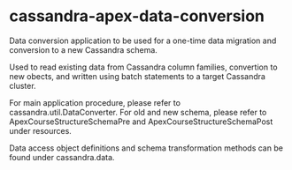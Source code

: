 # cassandra-apex-data-conversion
Data conversion application to be used for a one-time data migration and conversion to a new Cassandra schema.

Used to read existing data from Cassandra column families, convertion to new obects, and written using batch statements to a target Cassandra cluster.

For main application procedure, please refer to cassandra.util.DataConverter. For old and new schema, please refer to ApexCourseStructureSchemaPre and ApexCourseStructureSchemaPost under resources.

Data access object definitions and schema transformation methods can be found under cassandra.data.
